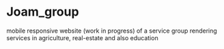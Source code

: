 # Joam_group
mobile responsive website (work in progress) of a service group rendering services in agriculture, real-estate and also education
